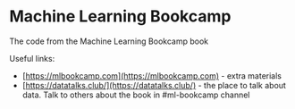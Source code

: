 # Machine Learning Bookcamp

The code from the Machine Learning Bookcamp book

Useful links: 

* [https://mlbookcamp.com](https://mlbookcamp.com) - extra materials
* [https://datatalks.club/](https://datatalks.club/) - the place to talk about data. Talk to others about the book in #ml-bookcamp channel
